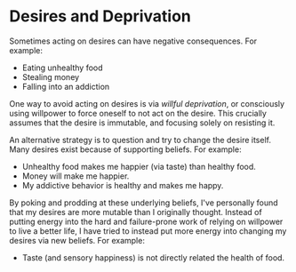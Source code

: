 # Desires and Deprivation

Sometimes acting on desires can have negative consequences. For example:

 - Eating unhealthy food
 - Stealing money
 - Falling into an addiction

One way to avoid acting on desires is via _willful deprivation_, or consciously
using willpower to force oneself to not act on the desire. This crucially
assumes that the desire is immutable, and focusing solely on resisting it.

An alternative strategy is to question and try to change the desire itself.
Many desires exist because of supporting beliefs. For example:

 - Unhealthy food makes me happier (via taste) than healthy food.
 - Money will make me happier.
 - My addictive behavior is healthy and makes me happy.

By poking and prodding at these underlying beliefs, I've personally found that
my desires are more mutable than I originally thought.  Instead of putting
energy into the hard and failure-prone work of relying on willpower to live a
better life, I have tried to instead put more energy into changing my desires
via new beliefs. For example:

 - Taste (and sensory happiness) is not directly related the health of food.
